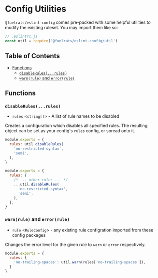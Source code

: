 # Config Utilities

`@fuelrats/eslint-config` comes pre-packed with some helpful utilities to modify the existing ruleset. You may import them like so:

```js
// .eslintrc.js
const util = require('@fuelrats/eslint-config/util')
```

<!-- START doctoc generated TOC please keep comment here to allow auto update -->
<!-- DON'T EDIT THIS SECTION, INSTEAD RE-RUN doctoc TO UPDATE -->
## Table of Contents

- [Functions](#functions)
  - [`disableRules(...rules)`](#disablerulesrules)
  - [`warn(rule)` and `error(rule)`](#warnrule-and-errorrule)

<!-- END doctoc generated TOC please keep comment here to allow auto update -->

## Functions

### `disableRules(...rules)`

- `rules` <`string[]`> - A list of rule names to be disabled

Creates a configuration which disables all specified rules. The resulting object can be set as your config's `rules` config, or spread onto it.

```js
module.exports = {
  rules: util.disableRules(
    'no-restricted-syntax',
    'semi',
  ),
}
```

```js
module.exports = {
  rules: {
    /* ... other rules ... */
    ...util.disableRules(
      'no-restricted-syntax',
      'semi',
    ),
  },
}
```

### `warn(rule)` and `error(rule)`

- `rule` <`RuleConfig`> - any existing rule configration imported from these config packages

Changes the error level for the given rule to `warn` or `error` respectively.

```js
module.exports = {
  rules: {
    'no-trailing-spaces': util.warn(rules['no-trailing-spaces']),
  }
}
```
